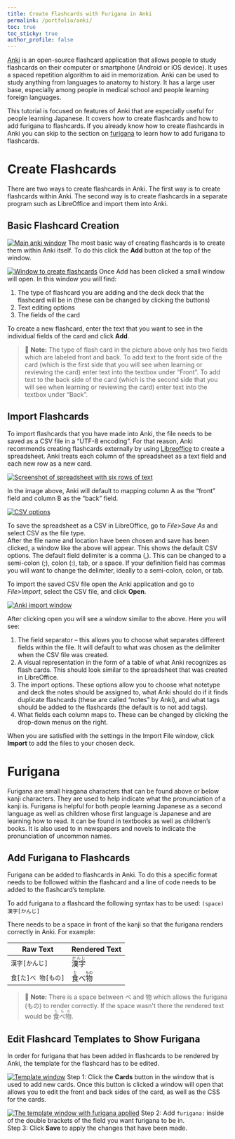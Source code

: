 ```yaml
---
title: Create Flashcards with Furigana in Anki
permalink: /portfolio/anki/
toc: true
toc_sticky: true
author_profile: false
---
```

[Anki](https://apps.ankiweb.net/) is an open-source flashcard application that allows people to study flashcards on their computer or smartphone (Android or iOS device). It uses a spaced repetition algorithm to aid in memorization. Anki can be used to study anything from languages to anatomy to history. It has a large user base, especially among people in medical school and people learning foreign languages.

This tutorial is focused on features of Anki that are especially useful for people learning Japanese. It covers how to create flashcards and how to add furigana to flashcards. If you already know how to create flashcards in Anki you can skip to the section on [furigana](#furigana) to learn how to add furigana to flashcards.

# Create Flashcards
There are two ways to create flashcards in Anki. The first way is to create flashcards within Anki. The second way is to create flashcards in a separate program such as LibreOffice and import them into Anki.

## Basic Flashcard Creation
[![Main anki window](/assets/images/anki/ankimain.png)](/assets/images/anki/ankimain.png)
The most basic way of creating flashcards is to create them within Anki itself. To do this click the **Add** button at the top of the window. 

[![Window to create flashcards](/assets/images/anki/ankiadd.png)](/assets/images/anki/ankiadd.png)
Once Add has been clicked a small window will open. In this window you will find:
1. The type of flashcard you are adding and the deck deck that the flashcard will be in (these can be changed by clicking the buttons)
2. Text editing options
3. The fields of the card

 To create a new flashcard, enter the text that you want to see in the individual fields of the card and click **Add**.
>&#128221; **Note:** The type of flash card in the picture above only has two fields which are labeled front and back. To add text to the front side of the card (which is the first side that you will see when learning or reviewing the card) enter text into the textbox under “Front”. To add text to the back side of the card (which is the second side that you will see when learning or reviewing the card) enter text into the textbox under “Back”.

## Import Flashcards
To import flashcards that you have made into Anki, the file needs to be saved as a CSV file in a “UTF-8 encoding”. For that reason, Anki recommends creating flashcards externally by using [Libreoffice](https://www.libreoffice.org/) to create a spreadsheet. Anki treats each column of the spreadsheet as a text field and each new row as a new card.

[![Screenshot of spreadsheet with six rows of text](/assets/images/anki/spreadsheet.png)](/assets/images/anki/spreadsheet.png)

In the image above, Anki will default to mapping column A as the “front” field and column B as the “back” field. 

[![CSV options](/assets/images/anki/csvoptions.png)](/assets/images/anki/csvoptions.png)

To save the spreadsheet as a CSV in LibreOffice, go to *File>Save As* and  select CSV as the file type.\
 After the file name and location have been chosen and save has been clicked, a window like the above will appear. This shows the default CSV options. The default field delimiter is a comma (,). This can be changed to a semi-colon (;), colon (:), tab, or a space. If your definition field has commas you will want to change the delimiter, ideally to a semi-colon, colon, or tab.

To import the saved CSV file open the Anki application and go to *File>Import*, select the CSV file, and click **Open**.

[![Anki import window](/assets/images/anki/importfilewindow.png)](/assets/images/anki/importfilewindow.png)

After clicking open you will see a window similar to the above. Here you will see:
1. The field separator – this allows you to choose what separates different fields within the file. It will default to what was chosen as the delimiter when the CSV file was created.
2. A visual representation in the form of a table of what Anki recognizes as flash cards. This should look similar to the spreadsheet that was created in LibreOffice.
3. The import options. These options allow you to choose what notetype and deck the notes should be assigned to, what Anki should do if it finds duplicate flashcards (these are called “notes” by Anki), and what tags should be added to the flashcards (the default is to not add tags).
4. What fields each column maps to. These can be changed by clicking the drop-down menus on the right.

When you are satisfied with the settings in the Import File window, click **Import** to add the files to your chosen deck.

# Furigana
Furigana are small hiragana characters that can be found above or below kanji characters. They are used to help indicate what the pronunciation of a kanji is. Furigana is helpful for both people learning Japanese as a second language as well as children whose first language is Japanese and are learning how to read. It can be found in textbooks as well as children’s books. It is also used to in newspapers and novels to indicate the pronunciation of uncommon names.

## Add Furigana to Flashcards
Furigana can be added to flashcards in Anki. To do this a specific format needs to be followed within the flashcard and a line of code needs to be added to the flashcard’s template.

To add furigana to a flashcard the following syntax has to be used: 
`(space)漢字[かんじ]`

There needs to be a space in front of the kanji so that the furigana renders correctly in Anki. For example:

| Raw Text       | Rendered Text             |
| -------------- | ------------------------- |
| `漢字[かんじ]`  | <ruby><rb>漢字</rb><rt>かんじ</rt></ruby> |
| `食[た]べ 物[もの]` | <ruby><rb>食</rb><rt>た</rt></ruby>べ<ruby><rb>物</rb><rt>もの</rt></ruby> |

>&#128221; **Note:** There is a space between べ and 物 which allows the furigana (もの) to render correctly. If the space wasn't there the rendered text would be <ruby><rb>食</rb><rt>た</rt>べ<rb>物</rb><rt>もの</rt></ruby>.

## Edit Flashcard Templates to Show Furigana
In order for furigana that has been added in flashcards to be rendered by Anki, the template for the flashcard has to be edited.

[![Template window](/assets/images/anki/template.png)](/assets/images/anki/template.png)
Step 1: Click the **Cards** button in the window that is used to add new cards. Once this button is clicked a window will open that allows you to edit the front and back sides of the card, as well as the CSS for the cards. 

[![The template window with furigana applied](/assets/images/anki/templatefurigana.png)](/assets/images/anki/templatefurigana.png)
Step 2: Add `furigana:` inside of the double brackets of the field you want furigana to be in. \
Step 3: Click **Save** to apply the changes that have been made.